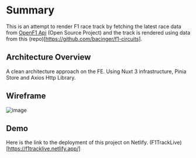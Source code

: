 # Summary

This is an attempt to render F1 race track by fetching the latest race data from [OpenF1 Api](https://openf1.org/) (Open Source Project) and the track is rendered using data from this (repo)[https://github.com/bacinger/f1-circuits].

## Architecture Overview

A clean architecture approach on the FE. Using Nuxt 3 infrastructure, Pinia Store and Axios Http Library.

## Wireframe

![image](https://github.com/nktkarnany/f1tracklive/assets/9823404/3d078f3d-4b89-4ca5-a957-9f79361e32ef)

## Demo

Here is the link to the deployment of this project on Netlify. (F1TrackLive)[https://f1tracklive.netlify.app/]
